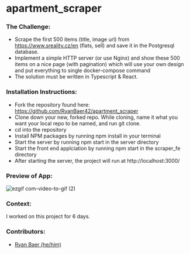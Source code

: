 # apartment_scraper

### The Challenge:
- Scrape the first 500 items (title, image url) from https://www.sreality.cz/en (flats, sell) and save it in the Postgresql database. 
- Implement a simple HTTP server (or use Nginx) and show these 500 items on a nice page (with pagination) which will use your own design and put everything to single docker-compose command
- The solution must be written in Typescript & React.

### Installation Instructions:
- Fork the repository found here: https://github.com/RyanBaer42/apartment_scraper
- Clone down your new, forked repo. While cloning, name it what you want your local repo to be named, and run git clone.
- cd into the repository
- Install NPM packages by running npm install in your terminal
- Start the server by running npm start in the server directory
- Start the front end applciation by running npm start in the scraper_fe directory
- After starting the server, the project will run at http://localhost:3000/

### Preview of App:

![ezgif com-video-to-gif (2)](https://github.com/RyanBaer42/apartment_scraper/assets/113728354/49bb072c-fe76-4e32-9b50-eacaad2c1fcd)


### Context:
I worked on this project for 6 days. 


### Contributors:
- [Ryan Baer (he/him)](https://www.linkedin.com/in/ryan-baer-33311114a/)
